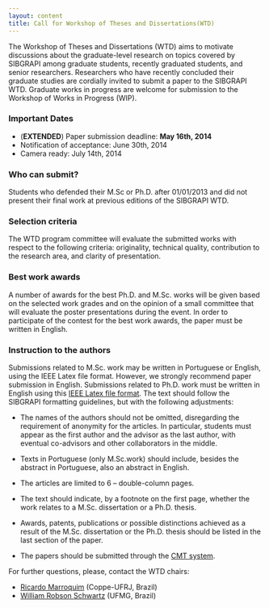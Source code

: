```yaml
---
layout: content
title: Call for Workshop of Theses and Dissertations(WTD)
---
```


The Workshop of Theses and Dissertations (WTD) aims to motivate
discussions about the graduate-level research on topics covered by
SIBGRAPI among graduate students, recently graduated students, and
senior researchers. Researchers who have recently concluded their
graduate studies are cordially invited to submit a paper to the
SIBGRAPI WTD. Graduate works in progress are welcome for submission to
the Workshop of Works in Progress (WIP).

### Important Dates

- (**EXTENDED**) Paper submission deadline: **May 16th, 2014**
- Notification of acceptance: June 30th, 2014
- Camera ready: July 14th, 2014

### Who can submit?

Students who defended their M.Sc or Ph.D. after 01/01/2013 and did not
present their final work at previous editions of the SIBGRAPI WTD.

### Selection criteria

The WTD program committee will evaluate the submitted works with
respect to the following criteria: originality, technical quality,
contribution to the research area, and clarity of presentation.

### Best work awards

A number of awards for the best Ph.D. and M.Sc. works will be given
based on the selected work grades and on the opinion of a small
committee that will evaluate the poster presentations during the
event. In order to participate of the contest for the best work
awards, the paper must be written in English.

### Instruction to the authors

Submissions related to M.Sc. work may be written in Portuguese or
English, using the IEEE Latex file format. However, we strongly
recommend paper submission in English. Submissions related to
Ph.D. work must be written in English using this 
[IEEE Latex file format](http://emap.fgv.br/sibgrapi-2014/files/2014-sibgrapi-latex-template.zip). 
The text should follow the SIBGRAPI formatting guidelines, but with the following adjustments:

- The names of the authors should not be omitted, disregarding the
  requirement of anonymity for the articles. In particular, students
  must appear as the first author and the advisor as the last author,
  with eventual co-advisors and other collaborators in the middle.

- Texts in Portuguese (only M.Sc.work) should include, besides the
  abstract in Portuguese, also an abstract in English.

- The articles are limited to 6 – double-column pages.

- The text should indicate, by a footnote on the first page, whether
  the work relates to a M.Sc. dissertation or a Ph.D. thesis.

- Awards, patents, publications or possible distinctions achieved as a
  result of the M.Sc. dissertation or the Ph.D. thesis should be
  listed in the last section of the paper.

- The papers should be submitted through the
  [CMT system](https://cmt2.research.microsoft.com/WTD20142014/Default.aspx).

For further questions, please, contact the WTD chairs:

- [Ricardo Marroquim](http://www.lcg.ufrj.br/Members/ricardo) (Coppe-UFRJ, Brazil)
- [William Robson Schwartz](http://homepages.dcc.ufmg.br/~william/) (UFMG, Brazil)

